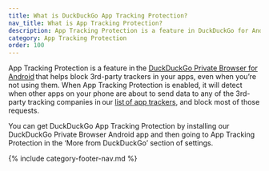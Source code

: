 ```yaml
---
title: What is DuckDuckGo App Tracking Protection?
nav_title: What is App Tracking Protection?
description: App Tracking Protection is a feature in DuckDuckGo for Android that helps block 3rd-party trackers in your apps, even when you’re not using them.
category: App Tracking Protection
order: 100
---
```


App Tracking Protection is a feature in the [DuckDuckGo Private Browser for Android](https://play.google.com/store/apps/details?id=com.duckduckgo.mobile.android) that helps block 3rd-party trackers in your apps, even when you’re not using them. When App Tracking Protection is enabled, it will detect when other apps on your phone are about to send data to any of the 3rd-party tracking companies in our [list of app trackers](https://github.com/duckduckgo/tracker-blocklists/blob/main/app/README.md), and block most of those requests.

You can get DuckDuckGo App Tracking Protection by installing our DuckDuckGo Private Browser Android app and then going to App Tracking Protection in the ‘More from DuckDuckGo’ section of settings.

{% include category-footer-nav.md %}
